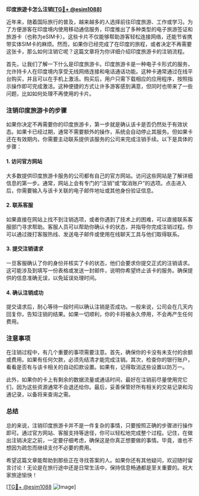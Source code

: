 **印度旅遊卡怎么注销[[TG💪+ @esim1088](https://t.me/s/esim1088)]**

近年来，随着国际旅行的普及，越来越多的人选择前往印度旅游、工作或学习。为了方便游客在印度境内使用移动通信服务，印度推出了多种类型的电子旅游签证和旅游卡（也称为eSIM卡）。这些卡片不仅能够帮助游客轻松连接网络，还能节省携带实体SIM卡的麻烦。然而，如果你已经完成了在印度的旅程，或者决定不再需要这张卡，那么如何注销它呢？这篇文章将为你详细介绍印度旅游卡的注销流程。

首先，让我们了解一下什么是印度旅游卡。印度旅游卡是一种电子卡形式的服务，允许持卡人在印度境内享受无线网络连接和电话通话功能。这种卡通常通过在线平台购买，并且可以在手机上激活。购买后，用户只需下载相应的应用程序，按照指示操作即可完成激活。这种便捷的方式让许多游客感到满意，但同时也带来了一些问题，比如如何处理不再使用的卡片。

### 注销印度旅游卡的步骤

如果你决定不再需要你的印度旅游卡，第一步就是确认该卡是否仍然处于有效状态。如果卡已经过期，通常不需要额外的操作，系统会自动停止其服务。但如果卡还在有效期内，你需要主动联系提供该服务的公司来完成注销手续。以下是具体的步骤：

#### 1. 访问官方网站
大多数提供印度旅游卡服务的公司都有自己的官方网站。访问这些网站是了解详细信息的第一步。通常，网站上会有专门的“注销”或“取消账户”的选项。点击进入后，你需要输入与该卡关联的电子邮件地址或其他身份验证信息。

#### 2. 联系客服
如果直接在网站上找不到注销选项，或者你遇到了技术上的困难，可以直接联系客服部门寻求帮助。客服人员可以帮助你确认卡的状态，并指导你完成注销过程。你可以通过拨打客服热线、发送电子邮件或使用在线聊天工具与他们取得联系。

#### 3. 提交注销请求
一旦客服确认了你的身份并核实了卡的状态，他们会要求你提交正式的注销请求。这可能涉及到填写一份表格或发送一封邮件，说明你希望终止该卡的服务。确保提供的信息准确无误，以免延误处理时间。

#### 4. 确认注销成功
提交请求后，耐心等待一段时间以确认注销是否成功。一般来说，公司会在几天内回复你，告知注销的结果。如果一切顺利，你的卡将被永久停用，不会再产生任何费用。

### 注意事项

在注销过程中，有几个重要的事项需要注意。首先，确保你的卡没有未支付的余额或费用。如果有任何欠款，必须先结清才能完成注销。其次，检查你的银行账户，看看是否有与该卡相关的自动扣款设置。如果有，记得取消这些设置以防万一。

此外，如果你的卡上有剩余的数据流量或通话时间，最好在注销前尽量使用完它们，因为这些资源通常不会退还给你。最后，妥善保管好所有相关的交易记录和沟通记录，以备将来查询之需。

### 总结

总的来说，注销印度旅游卡并不是一件复杂的事情，只要按照正确的步骤进行操作即可。通过官方网站、客服支持等途径，你可以轻松地完成整个过程。记住，在做出注销决定之前，一定要仔细考虑，确保这是你真正想要做的事情。毕竟，谁也不想因为疏忽而继续支付不必要的费用。

希望这篇文章能帮助到那些正在寻找答案的人。如果你还有其他疑问，欢迎随时留言讨论！无论是在旅行途中还是日常生活中，保持信息畅通都是至关重要的。祝大家旅途愉快！

[[TG💪+ @esim1088](https://t.me/s/esim1088) ![Image](https://i.postimg.cc/4NQfJmqS/Snipaste-2025-05-13-00-14-12.png)]